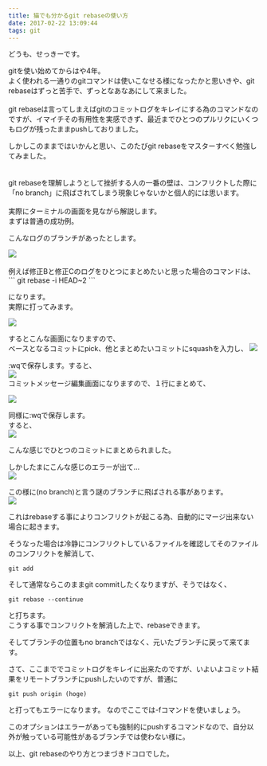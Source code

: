 ```yaml
---
title: 猫でも分かるgit rebaseの使い方
date: 2017-02-22 13:09:44
tags: git
---
```

どうも、せっきーです。  
  
gitを使い始めてからはや4年。  
よく使われる一通りのgitコマンドは使いこなせる様になったかと思いきや、git rebaseはずっと苦手で、ずっとなあなあにして来ました。
<br />
<br />
git rebaseは言ってしまえばgitのコミットログをキレイにする為のコマンドなのですが、イマイチその有用性を実感できず、最近までひとつのプルリクにいくつもログが残ったままpushしておりました。  

しかしこのままではいかんと思い、このたびgit rebaseをマスターすべく勉強してみました。  
<br />
<br />
git rebaseを理解しようとして挫折する人の一番の壁は、コンフリクトした際に「no branch」に飛ばされてしまう現象じゃないかと個人的には思います。  
<br />
実際にターミナルの画面を見ながら解説します。  
まずは普通の成功例。  
  
こんなログのブランチがあったとします。 

<img src="https://i.gyazo.com/198e4597b35276a8309565922d784f7f.png">  
<br />
<br />
例えば修正Bと修正Cのログをひとつにまとめたいと思った場合のコマンドは、  
```
git rebase -i HEAD~2
```
 

になります。  
実際に打ってみます。  
  
<img src="https://i.gyazo.com/5761bac75ac98865d7972d6c9cb51a80.png">  

するとこんな画面になりますので、  
ベースとなるコミットにpick、他とまとめたいコミットにsquashを入力し、
<img src="https://i.gyazo.com/8df69d0084dde84a005bb8e204d37aca.png">  

:wqで保存します。すると、  
<img src="https://i.gyazo.com/a3150837a78b86720fe7ee9f60bfbed0.png">  
コミットメッセージ編集画面になりますので、１行にまとめて、

<img src="https://i.gyazo.com/f5a992fbca73171ba3153375fbd1002c.png">  

同様に:wqで保存します。  
すると、  
<img src="https://i.gyazo.com/0e776c92dc2c5c5419952ac45d4c5cd1.png">  

こんな感じでひとつのコミットにまとめられました。  

しかしたまにこんな感じのエラーが出て…  
<img src="https://i.gyazo.com/f0f9168965010eee93ae592f2e4ff7e3.png">  

この様に(no branch)と言う謎のブランチに飛ばされる事があります。  
<img src="https://i.gyazo.com/ee18617b98441a911f79c4d386cc0871.png">  

これはrebaseする事によりコンフリクトが起こる為、自動的にマージ出来ない場合に起きます。  

そうなった場合は冷静にコンフリクトしているファイルを確認してそのファイルのコンフリクトを解消して、  
```
git add
```
  

そして通常ならこのままgit commitしたくなりますが、そうではなく、  
```
git rebase --continue
```


と打ちます。  
こうする事でコンフリクトを解消した上で、rebaseできます。  

そしてブランチの位置もno branchではなく、元いたブランチに戻って来てます。

さて、ここまででコミットログをキレイに出来たのですが、いよいよコミット結果をリモートブランチにpushしたいのですが、普通に

```
git push origin (hoge)
```
  
と打ってもエラーになります。
なのでここでは-fコマンドを使いましょう。  
  
このオプションはエラーがあっても強制的にpushするコマンドなので、自分以外が触っている可能性があるブランチでは使わない様に。  
  
以上、git rebaseのやり方とつまづきドコロでした。  